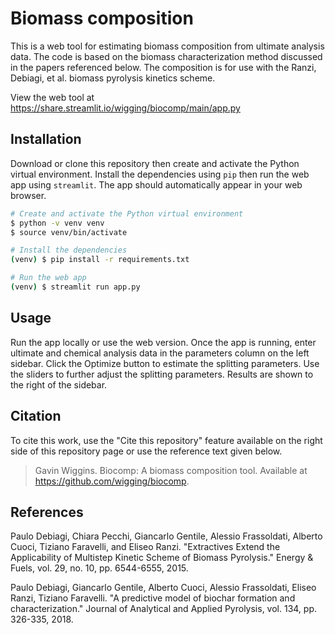 # Biomass composition

This is a web tool for estimating biomass composition from ultimate analysis data. The code is based on the biomass characterization method discussed in the papers referenced below. The composition is for use with the Ranzi, Debiagi, et al. biomass pyrolysis kinetics scheme.

View the web tool at https://share.streamlit.io/wigging/biocomp/main/app.py

## Installation

Download or clone this repository then create and activate the Python virtual environment. Install the dependencies using `pip` then run the web app using `streamlit`. The app should automatically appear in your web browser.

```bash
# Create and activate the Python virtual environment
$ python -v venv venv
$ source venv/bin/activate

# Install the dependencies
(venv) $ pip install -r requirements.txt

# Run the web app
(venv) $ streamlit run app.py
```

## Usage

Run the app locally or use the web version. Once the app is running, enter ultimate and chemical analysis data in the parameters column on the left sidebar. Click the Optimize button to estimate the splitting parameters. Use the sliders to further adjust the splitting parameters. Results are shown to the right of the sidebar.

## Citation

To cite this work, use the "Cite this repository" feature available on the right side of this repository page or use the reference text given below.

> Gavin Wiggins. Biocomp: A biomass composition tool. Available at https://github.com/wigging/biocomp.

## References

Paulo Debiagi, Chiara Pecchi, Giancarlo Gentile, Alessio Frassoldati, Alberto Cuoci, Tiziano Faravelli, and Eliseo Ranzi. "Extractives Extend the Applicability of Multistep Kinetic Scheme of Biomass Pyrolysis." Energy & Fuels, vol. 29, no. 10, pp. 6544-6555, 2015.

Paulo Debiagi, Giancarlo Gentile, Alberto Cuoci, Alessio Frassoldati, Eliseo Ranzi, Tiziano Faravelli. "A predictive model of biochar formation and characterization." Journal of Analytical and Applied Pyrolysis, vol. 134, pp. 326-335, 2018.
